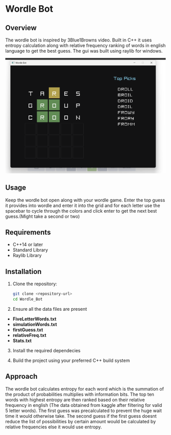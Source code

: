 # Wordle Bot

## Overview

The wordle bot is inspired by 3Blue1Browns video.
Built in C++ it uses entropy calculation along with relative frequency ranking of words in english language to get the best guess. The gui was built using raylib for windows.

![Wordle Bot Screenshot](wordlebot.png)

## Usage

Keep the wordle bot open along with your wordle game. Enter the top guess it provides into wordle and enter it into the grid and for each letter use the spacebar to cycle through the colors and click enter to get the next best guess.(Might take a second or two)

## Requirements

- C++14 or later
- Standard Library
- Raylib Library

## Installation

1. Clone the repository:

   ```bash
   git clone <repository-url>
   cd Wordle_Bot
   ```

2. Ensure all the data files are present

- **FiveLetterWords.txt**
- **simulationWords.txt**
- **firstGuess.txt**
- **relativeFreq.txt**
- **Stats.txt**

3. Install the required dependecies

4. Build the project using your preferred C++ build system

## Approach

The wordle bot calculates entropy for each word which is the summation of the product of probabilities multiplies with information bits. The top ten words with highest entropy are then ranked based on their relative frequency in english (The data obtained from kaggle after filtering for valid 5 letter words).
The first guess was precalculated to prevent the huge wait time it would otherwise take. The second guess if the first guess doesnt reduce the list of possibilities by certain amount would be calculated by relative frequencies else it would use entropy.

